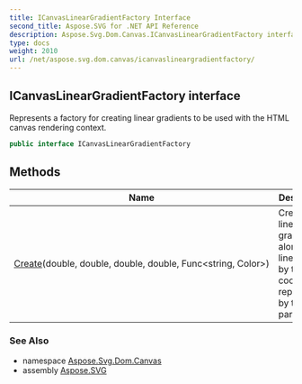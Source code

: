 ```yaml
---
title: ICanvasLinearGradientFactory Interface
second_title: Aspose.SVG for .NET API Reference
description: Aspose.Svg.Dom.Canvas.ICanvasLinearGradientFactory interface. Represents a factory for creating linear gradients to be used with the HTML canvas rendering context
type: docs
weight: 2010
url: /net/aspose.svg.dom.canvas/icanvaslineargradientfactory/
---
```

## ICanvasLinearGradientFactory interface

Represents a factory for creating linear gradients to be used with the HTML canvas rendering context.

```csharp
public interface ICanvasLinearGradientFactory
```

## Methods

| Name | Description |
| --- | --- |
| [Create](../../aspose.svg.dom.canvas/icanvaslineargradientfactory/create/)(double, double, double, double, Func&lt;string, Color&gt;) | Creates a linear gradient along the line given by the coordinates represented by the parameters. |

### See Also

* namespace [Aspose.Svg.Dom.Canvas](../../aspose.svg.dom.canvas/)
* assembly [Aspose.SVG](../../)
